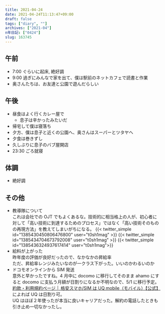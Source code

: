 ```yaml
---
title: 2021-04-24
date: 2021-04-24T11:13:47+09:00
draft: false
tags: ["diary", ""]
archives: ["2021-04"]
n年日記: ["0424"]
slug: 163745
---
```


## 午前

- 7:00 ぐらいに起床, 絶好調
- 9:00 過ぎにみんなで家を出て、僕は駅前のネットカフェで読書と作業
- 奥さんたちは、お友達と公園で遊んだらしい

## 午後

- 昼食はよく行くカレー屋で
  - 息子は辛かったみたいだ
- 帰宅して僕は寝落ち
- 夕方、僕は息子と近くの公園へ、奥さんはスーパーとツタヤへ
- 夕食は巻きずし
- 久しぶりに息子のバブ屋開店
- 23:30 ごろ就寝

## 体調

- 絶好調

## その他

- 教導隊について  
  これは会社での OJT でもよくあるな。技術的に相当格上の人が、初心者に対して「高い技術に到達するためのプロセス」ではなく「高い技術そのものの再現方法」を教えてしまいがちになる。
  {{< twitter_simple id="1385430450806476800" user="t0sh1mag" >}}
  {{< twitter_simple id="1385434704673792008" user="t0sh1mag" >}}
  {{< twitter_simple id="1385436324937617414" user="t0sh1mag">}}
- 給料が上がった  
  昨年度の評価が良好だったので、なかなかの昇給率  
  ただ、昇給率レンジみたいなのが一クラス下がった。いいのかわるいのか
- ドコモオンラインから SIM 発送  
  意外と早かったですね。4 月中に docomo に移行してそのまま ahamo にすると docomo に支払う月額が日割りになるか不明なので、5/1 に移行予定。[約款・利用規約ページ │ 格安スマホ/SIM は UQ mobile（モバイル）【公式】](https://www.uqwimax.jp/signup/mobile/support/contract/agreement/)によれば UQ は日割り可。  
  UQ はほぼ２年使ったが本当に良いキャリアだった。解約の電話したときも引き止め一切なかったし。
